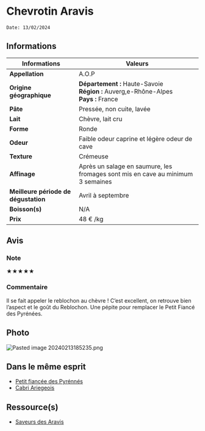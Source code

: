 # Chevrotin Aravis
```
Date: 13/02/2024
```
## Informations

| Informations | Valeurs |
| ---- | ---- |
| **Appellation** | A.O.P |
| **Origine géographique** | **Département :** Haute-Savoie<br>**Région :** Auverg,e-Rhône-Alpes<br>**Pays :** France   |
| **Pâte** | Pressée, non cuite, lavée |
| **Lait** | Chèvre, lait cru |
| **Forme** | Ronde |
| **Odeur** | Faible odeur caprine et légère odeur de cave |
| **Texture** | Crémeuse |
| **Affinage** | Après un salage en saumure, les fromages sont mis en cave au minimum 3 semaines |
| **Meilleure période de dégustation** | Avril à septembre |
| **Boisson(s)** | N/A |
| **Prix** | 48 € /kg |

## Avis
### Note
★★★★★

### Commentaire
Il se fait appeler le reblochon au chèvre ! C’est excellent, on retrouve bien l’aspect et le goût du Reblochon. Une pépite pour remplacer le Petit Fiancé des Pyrénées.

## Photo
![Pasted image 20240213185235.png](./M%C3%A9dias/Pasted%20image%2020240213185235.png)

## Dans le même esprit
* [Petit fiancée des Pyrénnés](Petit%20fianc%C3%A9e%20des%20Pyr%C3%A9nn%C3%A9s.md)
* [Cabri Ariegeois](./Cabri%20Ariegeois.md)

## Ressource(s)
* [Saveurs des Aravis](https://saveurs-des-aravis.fr/nos-saveurs-nos-produits/chevrotin)
